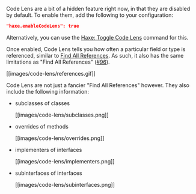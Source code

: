 Code Lens are a bit of a hidden feature right now, in that they are disabled by default. To enable them, add the following to your configuration:

```json
"haxe.enableCodeLens": true
```

Alternatively, you can use the [Haxe: Toggle Code Lens](/vshaxe/vshaxe/wiki/Commands#haxe-toggle-code-lens) command for this.

Once enabled, Code Lens tells you how often a particular field or type is referenced, similar to [Find All References](/vshaxe/vshaxe/wiki/Find-All-References). As such, it also has the same limitations as "Find All References" ([#96](/vshaxe/vshaxe/issues/96)).

[[images/code-lens/references.gif]]

Code Lens are not just a fancier "Find All References" however. They also include the following information:

- subclasses of classes

  [[images/code-lens/subclasses.png]]

- overrides of methods

  [[images/code-lens/overrides.png]]

- implementers of interfaces

  [[images/code-lens/implementers.png]]

- subinterfaces of interfaces

  [[images/code-lens/subinterfaces.png]]
